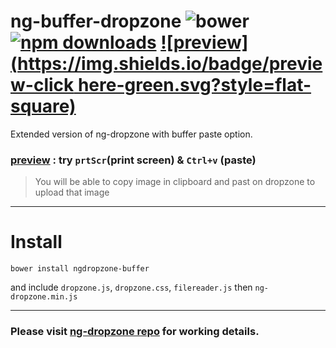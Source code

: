 # ng-buffer-dropzone ![bower](https://img.shields.io/bower/v/ngdropzone-buffer.svg?style=flat-square) [![npm downloads](https://img.shields.io/npm/dt/ng-buffer-dropzone.svg?style=flat-square)](https://www.npmjs.com/package/ng-buffer-dropzone) [![preview](https://img.shields.io/badge/preview-click here-green.svg?style=flat-square)](https://rawgit.com/thatisuday/ng-buffer-dropzone/master/test/test.html)

Extended version of ng-dropzone with buffer paste option.

### [preview](https://rawgit.com/thatisuday/ng-buffer-dropzone/master/test/test.html) : try `prtScr`(print screen) & `Ctrl+v` (paste)

> You will be able to copy image in clipboard and past on dropzone to upload that image

***

# Install
```
bower install ngdropzone-buffer
```
and include `dropzone.js`, `dropzone.css`, `filereader.js` then `ng-dropzone.min.js`

***

### Please visit **[ng-dropzone repo](https://github.com/thatisuday/ng-dropzone)** for working details.




